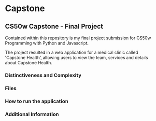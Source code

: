 # Capstone
## CS50w Capstone - Final Project
Contained within this repository is my final project submission for CS50w Programming with Python and Javascript. 

The project resulted in a web application for a medical clinic called 'Capstone Health', allowing users to view the team, services and details about Capstone Health. 

### Distinctiveness and Complexity

### Files

### How to run the application

### Additional Information
